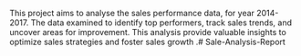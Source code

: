 This project aims to analyse the sales performance data, for year 2014-2017. The data examined to identify top performers, track sales trends, and uncover areas for improvement. This analysis provide valuable insights to optimize sales strategies and foster sales growth .# Sale-Analysis-Report
